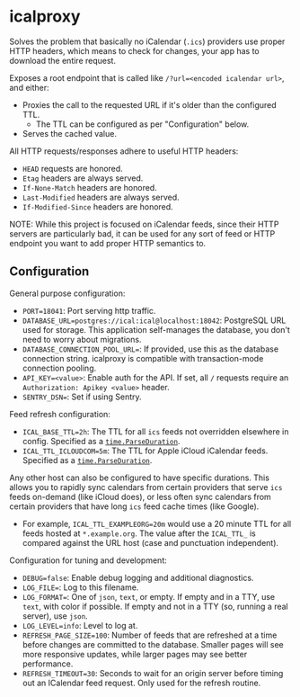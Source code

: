 # icalproxy

Solves the problem that basically no iCalendar (`.ics`) providers use proper HTTP headers,
which means to check for changes, your app has to download the entire request.

Exposes a root endpoint that is called like `/?url=<encoded icalendar url>`,
and either:

- Proxies the call to the requested URL if it's older than the configured TTL.
  - The TTL can be configured as per "Configuration" below.
- Serves the cached value.

All HTTP requests/responses adhere to useful HTTP headers:
- `HEAD` requests are honored.
- `Etag` headers are always served.
- `If-None-Match` headers are honored.
- `Last-Modified` headers are always served.
- `If-Modified-Since` headers are honored.

NOTE: While this project is focused on iCalendar feeds,
since their HTTP servers are particularly bad,
it can be used for any sort of feed or HTTP endpoint you want to add proper HTTP semantics to.

## Configuration

General purpose configuration:

- `PORT=18041`: Port serving http traffic.
- `DATABASE_URL=postgres://ical:ical@localhost:18042`: PostgreSQL URL used for storage.
  This application self-manages the database, you don't need to worry about migrations.
- `DATABASE_CONNECTION_POOL_URL=`: If provided, use this as the database connection string.
  icalproxy is compatible with transaction-mode connection pooling.
- `API_KEY=<value>`: Enable auth for the API. If set,
  all `/` requests require an `Authorization: Apikey <value>` header.
- `SENTRY_DSN=`: Set if using Sentry.

Feed refresh configuration:

- `ICAL_BASE_TTL=2h`: The TTL for all `ics` feeds not overridden elsewhere in config.
  Specified as a [`time.ParseDuration`](https://pkg.go.dev/time#ParseDuration).
- `ICAL_TTL_ICLOUDCOM=5m`: The TTL for Apple iCloud iCalendar feeds.
  Specified as a [`time.ParseDuration`](https://pkg.go.dev/time#ParseDuration).

Any other host can also be configured to have specific durations.
This allows you to rapidly sync calendars from certain providers that serve `ics` feeds on-demand (like iCloud does),
or less often sync calendars from certain providers that have long `ics` feed cache times (like Google).

- For example, `ICAL_TTL_EXAMPLEORG=20m` would use a 20 minute TTL for all feeds hosted at `*.example.org`.
  The value after the `ICAL_TTL_` is compared against the URL host (case and punctuation independent).

Configuration for tuning and development:

- `DEBUG=false`: Enable debug logging and additional diagnostics.
- `LOG_FILE=`: Log to this filename.
- `LOG_FORMAT=`: One of `json`, `text`, or empty. If empty and in a TTY, use `text`, with color if possible.
  If empty and not in a TTY (so, running a real server), use `json`.
- `LOG_LEVEL=info`: Level to log at.
- `REFRESH_PAGE_SIZE=100`: Number of feeds that are refreshed at a time before changes are committed to the database.
  Smaller pages will see more responsive updates, while larger pages may see better performance.
- `REFRESH_TIMEOUT=30`: Seconds to wait for an origin server before timing out an ICalendar feed request.
  Only used for the refresh routine.
